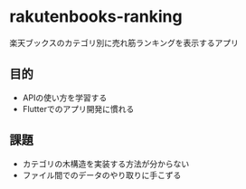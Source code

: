 # rakutenbooks-ranking

楽天ブックスのカテゴリ別に売れ筋ランキングを表示するアプリ

## 目的

* APIの使い方を学習する
* Flutterでのアプリ開発に慣れる

## 課題

* カテゴリの木構造を実装する方法が分からない
* ファイル間でのデータのやり取りに手こずる
